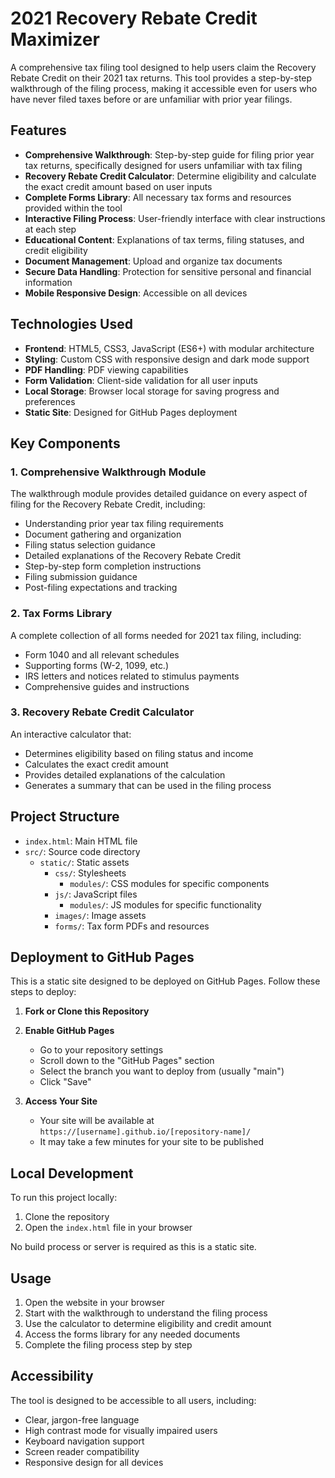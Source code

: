 # 2021 Recovery Rebate Credit Maximizer

A comprehensive tax filing tool designed to help users claim the Recovery Rebate Credit on their 2021 tax returns. This tool provides a step-by-step walkthrough of the filing process, making it accessible even for users who have never filed taxes before or are unfamiliar with prior year filings.

## Features

- **Comprehensive Walkthrough**: Step-by-step guide for filing prior year tax returns, specifically designed for users unfamiliar with tax filing
- **Recovery Rebate Credit Calculator**: Determine eligibility and calculate the exact credit amount based on user inputs
- **Complete Forms Library**: All necessary tax forms and resources provided within the tool
- **Interactive Filing Process**: User-friendly interface with clear instructions at each step
- **Educational Content**: Explanations of tax terms, filing statuses, and credit eligibility
- **Document Management**: Upload and organize tax documents
- **Secure Data Handling**: Protection for sensitive personal and financial information
- **Mobile Responsive Design**: Accessible on all devices

## Technologies Used

- **Frontend**: HTML5, CSS3, JavaScript (ES6+) with modular architecture
- **Styling**: Custom CSS with responsive design and dark mode support
- **PDF Handling**: PDF viewing capabilities
- **Form Validation**: Client-side validation for all user inputs
- **Local Storage**: Browser local storage for saving progress and preferences
- **Static Site**: Designed for GitHub Pages deployment

## Key Components

### 1. Comprehensive Walkthrough Module

The walkthrough module provides detailed guidance on every aspect of filing for the Recovery Rebate Credit, including:

- Understanding prior year tax filing requirements
- Document gathering and organization
- Filing status selection guidance
- Detailed explanations of the Recovery Rebate Credit
- Step-by-step form completion instructions
- Filing submission guidance
- Post-filing expectations and tracking

### 2. Tax Forms Library

A complete collection of all forms needed for 2021 tax filing, including:

- Form 1040 and all relevant schedules
- Supporting forms (W-2, 1099, etc.)
- IRS letters and notices related to stimulus payments
- Comprehensive guides and instructions

### 3. Recovery Rebate Credit Calculator

An interactive calculator that:

- Determines eligibility based on filing status and income
- Calculates the exact credit amount
- Provides detailed explanations of the calculation
- Generates a summary that can be used in the filing process

## Project Structure

- `index.html`: Main HTML file
- `src/`: Source code directory
  - `static/`: Static assets
    - `css/`: Stylesheets
      - `modules/`: CSS modules for specific components
    - `js/`: JavaScript files
      - `modules/`: JS modules for specific functionality
    - `images/`: Image assets
    - `forms/`: Tax form PDFs and resources

## Deployment to GitHub Pages

This is a static site designed to be deployed on GitHub Pages. Follow these steps to deploy:

1. **Fork or Clone this Repository**

2. **Enable GitHub Pages**
   - Go to your repository settings
   - Scroll down to the "GitHub Pages" section
   - Select the branch you want to deploy from (usually "main")
   - Click "Save"

3. **Access Your Site**
   - Your site will be available at `https://[username].github.io/[repository-name]/`
   - It may take a few minutes for your site to be published

## Local Development

To run this project locally:

1. Clone the repository
2. Open the `index.html` file in your browser

No build process or server is required as this is a static site.

## Usage

1. Open the website in your browser
2. Start with the walkthrough to understand the filing process
3. Use the calculator to determine eligibility and credit amount
4. Access the forms library for any needed documents
5. Complete the filing process step by step

## Accessibility

The tool is designed to be accessible to all users, including:

- Clear, jargon-free language
- High contrast mode for visually impaired users
- Keyboard navigation support
- Screen reader compatibility
- Responsive design for all devices
